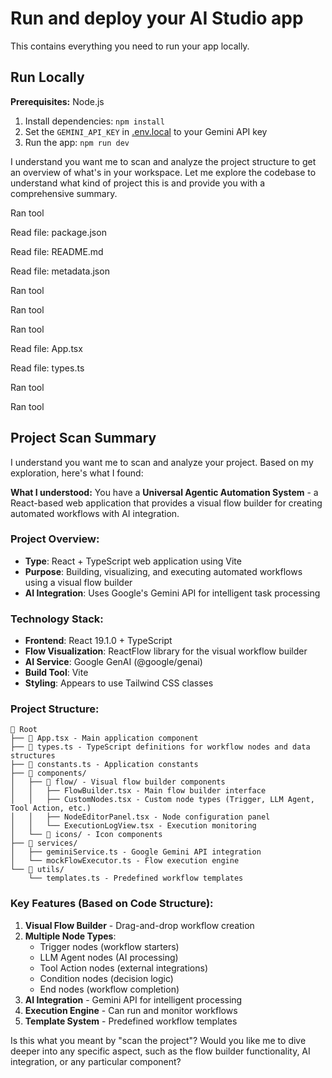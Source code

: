 # Run and deploy your AI Studio app

This contains everything you need to run your app locally.

## Run Locally

**Prerequisites:**  Node.js


1. Install dependencies:
   `npm install`
2. Set the `GEMINI_API_KEY` in [.env.local](.env.local) to your Gemini API key
3. Run the app:
   `npm run dev`

I understand you want me to scan and analyze the project structure to get an overview of what's in your workspace. Let me explore the codebase to understand what kind of project this is and provide you with a comprehensive summary.

Ran tool

Read file: package.json

Read file: README.md

Read file: metadata.json

Ran tool

Ran tool

Ran tool

Read file: App.tsx

Read file: types.ts

Ran tool

Ran tool
## Project Scan Summary

I understand you want me to scan and analyze your project. Based on my exploration, here's what I found:

**What I understood:** You have a **Universal Agentic Automation System** - a React-based web application that provides a visual flow builder for creating automated workflows with AI integration.

### Project Overview:
- **Type**: React + TypeScript web application using Vite
- **Purpose**: Building, visualizing, and executing automated workflows using a visual flow builder
- **AI Integration**: Uses Google's Gemini API for intelligent task processing

### Technology Stack:
- **Frontend**: React 19.1.0 + TypeScript
- **Flow Visualization**: ReactFlow library for the visual workflow builder
- **AI Service**: Google GenAI (@google/genai)
- **Build Tool**: Vite
- **Styling**: Appears to use Tailwind CSS classes

### Project Structure:
```
📁 Root
├── 📄 App.tsx - Main application component
├── 📄 types.ts - TypeScript definitions for workflow nodes and data structures
├── 📄 constants.ts - Application constants
├── 📁 components/
│   ├── 📁 flow/ - Visual flow builder components
│   │   ├── FlowBuilder.tsx - Main flow builder interface
│   │   ├── CustomNodes.tsx - Custom node types (Trigger, LLM Agent, Tool Action, etc.)
│   │   ├── NodeEditorPanel.tsx - Node configuration panel
│   │   └── ExecutionLogView.tsx - Execution monitoring
│   └── 📁 icons/ - Icon components
├── 📁 services/
│   ├── geminiService.ts - Google Gemini API integration
│   └── mockFlowExecutor.ts - Flow execution engine
└── 📁 utils/
    └── templates.ts - Predefined workflow templates
```

### Key Features (Based on Code Structure):
1. **Visual Flow Builder** - Drag-and-drop workflow creation
2. **Multiple Node Types**:
   - Trigger nodes (workflow starters)
   - LLM Agent nodes (AI processing)
   - Tool Action nodes (external integrations)
   - Condition nodes (decision logic)
   - End nodes (workflow completion)
3. **AI Integration** - Gemini API for intelligent processing
4. **Execution Engine** - Can run and monitor workflows
5. **Template System** - Predefined workflow templates

Is this what you meant by "scan the project"? Would you like me to dive deeper into any specific aspect, such as the flow builder functionality, AI integration, or any particular component?
